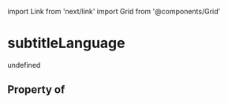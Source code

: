 import Link from 'next/link'
import Grid from '@components/Grid'

# subtitleLanguage

undefined

## Property of



